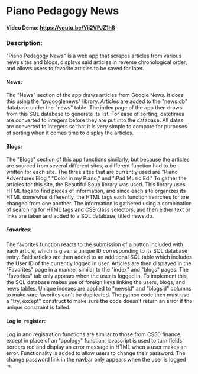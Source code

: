 # Piano Pedagogy News
#### Video Demo:  https://youtu.be/Yij2VPJZ1h8
### Description:
"Piano Pedagogy News" is a web app that scrapes articles from various news sites and blogs, displays said articles in reverse chronological order, and allows users to favorite articles to be saved for later.
#### News:
The "News" section of the app draws articles from Google News. It does this using the "pygooglenews" library. Articles are added to the "news.db" database under the "news" table. The index page of the app then draws from this SQL database to generate its list. For ease of sorting, datetimes are converted to integers before they are put into the database. All dates are converted to integers so that it is very simple to compare for purposes of sorting when it comes time to display the articles.
#### Blogs:
The "Blogs" section of this app functions similarly, but because the articles are sourced from several different sites, a different function had to be written for each site. The three sites that are currently used are "Piano Adventures Blog," "Color in my Piano," and "iPad Music Ed." To gather the articles for this site, the Beautiful Soup library was used. This library uses HTML tags to find pieces of information, and since each site organizes its HTML somewhat differently, the HTML tags each function searches for are changed from one another. The information is gathered using a combination of searching for HTML tags and CSS class selectors, and then either text or links are taken and added to a SQL database, titled news.db. 
##### Favorites:
The favorites function reacts to the submission of a button included with each article, which is given a unique ID corresponding to its SQL database entry. Said articles are then added to an additional SQL table which includes the User ID of the currently logged in user. Articles are then displayed in the "Favorites" page in a manner similar to the "index" and "blogs" pages. The "favorites" tab only appears when the user is logged in. To implement this, the SQL database makes use of foreign keys linking the users, blogs, and news tables. Unique indexes are applied to "newsid" and "blogsid" columns to make sure favorites can't be duplicated. The python code then must use a "try, except" construct to make sure the code doesn't return an error if the unique constraint is failed.
#### Log in, register:
Log in and registration functions are similar to those from CS50 finance, except in place of an "apology" function, javascript is used to turn fields' borders red and display an error message in HTML when a user makes an error. Functionality is added to allow users to change their password. The change password link in the navbar only appears when the user is logged in. 